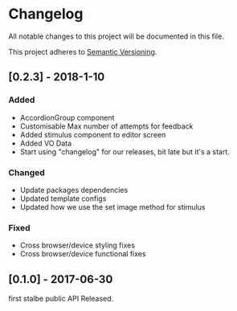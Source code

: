 # Changelog
All notable changes to this project will be documented in this file.

This project adheres to [Semantic Versioning](http://semver.org/spec/v2.0.0.html).

## [0.2.3] - 2018-1-10
### Added
- AccordionGroup component
- Customisable Max number of attempts for feedback
- Added stimulus component to editor screen
- Added VO Data
- Start using "changelog" for our releases, bit late but it's a start.

### Changed
- Update packages dependencies
- Updated template configs
- Updated how we use the set image method for stimulus

### Fixed
- Cross browser/device styling fixes
- Cross browser/device functional fixes

## [0.1.0] - 2017-06-30
first stalbe public API Released.
